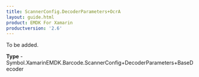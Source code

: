 ```yaml
---
title: ScannerConfig.DecoderParameters+OcrA
layout: guide.html
product: EMDK For Xamarin 
productversion: '2.6' 
---
```

To be added.

**Type** - Symbol.XamarinEMDK.Barcode.ScannerConfig+DecoderParameters+BaseDecoder

